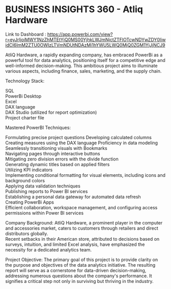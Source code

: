 # BUSINESS INSIGHTS 360 - Atliq Hardware

Link to Dashboard : https://app.powerbi.com/view?r=eyJrIjoiMWY1NzZhMTEtYjQ0MS00YjhkLWJmNjctZTFlOTcwNDYwZDY0IiwidCI6ImM2ZTU0OWIzLTVmNDUtNDAzMi1hYWU5LWQ0MjQ0ZGM1YjJjNCJ9

AtliQ Hardware, a rapidly expanding company, has embraced PowerBi as a powerful tool for data analytics, positioning itself for a competitive edge and well-informed decision-making. This ambitious project aims to illuminate various aspects, including finance, sales, marketing, and the supply chain.


Technology Stack:

SQL                       
PowerBi Desktop                   
Excel                                            
DAX language                                   
DAX Studio (utilized for report optimization)                                        
Project charter file                                  
                                  
Mastered PowerBI Techniques:                                                  

Formulating precise project questions 
Developing calculated columns   
Creating measures using the DAX language 
Proficiency in data modeling       
Seamlessly transitioning visuals with Bookmarks       
Navigating pages through interactive buttons                       
Mitigating zero division errors with the divide function                   
Generating dynamic titles based on applied filters                   
Utilizing KPI indicators                       
Implementing conditional formatting for visual elements, including icons and background colors                 
Applying data validation techniques                            
Publishing reports to Power BI services                               
Establishing a personal data gateway for automated data refresh                                   
Creating PowerBi Apps                                                                                         
Efficient collaboration, workspace management, and configuring access permissions within Power BI services                
                        
Company Background: AtliQ Hardware, a prominent player in the computer and accessories market, caters to customers through retailers and direct distributors globally.                   
Recent setbacks in their American store, attributed to decisions based on surveys, intuition, and limited Excel analysis, have emphasized the necessity for a dedicated analytics team. 


Project Objective: The primary goal of this project is to provide clarity on the purpose and objectives of the data analytics initiative. The resulting report will serve as a cornerstone for data-driven decision-making, addressing numerous questions about the company's performance. It signifies a critical step not only in surviving but thriving in the industry.
